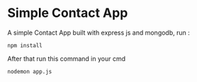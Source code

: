 # Simple Contact App

A simple Contact App built with express js and mongodb, run :

```
npm install
```

After that run this command in your cmd

```
nodemon app.js
```
